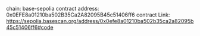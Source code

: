 chain: base-sepolia
contract address: 0x0EFE8a01210ba502B35Ca2A82095B45c51406ff6
contract Link: https://sepolia.basescan.org/address/0x0efe8a01210ba502b35ca2a82095b45c51406ff6#code
